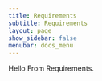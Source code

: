 ```yaml
---
title: Requirements
subtitle: Requirements
layout: page
show_sidebar: false
menubar: docs_menu
---
```


Hello From Requirements.